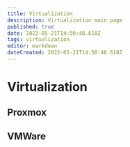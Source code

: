 ```yaml
---
title: Virtualization
description: Virtualization main page
published: true
date: 2022-05-21T14:50:48.618Z
tags: virtualization
editor: markdown
dateCreated: 2022-05-21T14:50:48.618Z
---
```


# Virtualization

## Proxmox

## VMWare